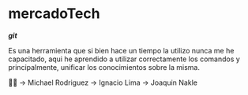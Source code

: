 # mercadoTech
***git***

Es una herramienta que si bien hace un tiempo la utilizo nunca me
 he capacitado, aqui he aprendido a utilizar correctamente los comandos
 y principalmente, unificar los conocimientos sobre la misma.




:technologist: -> Michael Rodriguez
-> Ignacio Lima
-> Joaquin Nakle
